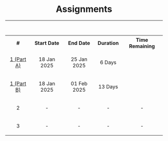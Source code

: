 
<center>
    <h1>Assignments</h1>
</center>

---

<script>
function startCountdown (targetDate, elementId) {
    // Set the date we're counting down to
    let countDownDate = new Date(targetDate).getTime();

    // Update the count down every minute
    let x = setInterval(() => {

        // Get today's date and time
        let now = new Date().getTime();

        // Find the difference between now and the count down date
        let difference = countDownDate - now;

        // If the count down is over, write some text
        if (difference < 0) {
            clearInterval(x);
            document.getElementById(elementId).innerHTML = "-";
        } else {
            // Time calculations for days, hours, and minutes
            let days = Math.floor(difference / (1000 * 60 * 60 * 24));
            let hours = Math.floor((difference % (1000 * 60 * 60 * 24)) / (1000 * 60 * 60));
            let minutes = Math.floor((difference % (1000 * 60 * 60)) / (1000 * 60));
            let seconds = Math.floor((difference % (1000 * 60)) / (1000));

            // Output the result in the specified element
            document.getElementById(elementId).innerHTML = days + "d " + hours + "h " + minutes + "m";
            // document.getElementById(elementId).innerHTML = days + "d " + hours + "h " + minutes + "m " + seconds + "s";
        }

    }, 1000);
}

startCountdown('25 Jan, 2025 23:59:59', 'timer_part1a');
startCountdown('01 Feb, 2025 23:59:59', 'timer_part1b');

</script>

<br>

<table style="width:100%">

<tr style="background-color: let(--quote-bg);">
    <th align="center">#</th>
    <th align="center">Start Date</th>
    <th align="center">End Date</th>
    <th align="center">Duration</th>
    <th align="center">Time Remaining</th>
</tr>

<tr>
    <td align="center"> <p><a href="../assignments/assignment1.md#part-a-deadline-jan-25-2025-1159-pm">1 (Part A)</a></p> </td>
    <td align="center"> <p>18 Jan 2025</p> </td>
    <td align="center"> <p>25 Jan 2025</p> </td>
    <td align="center"> <p>6 Days</p> </td>
    <td align="center"> <p id="timer_part1a"></p> </td>
</tr>

<tr>
    <td align="center"> <p><a href="../assignments/assignment1.md#part-b-deadline-feb-01-2025-1159-pm">1 (Part B)</a></p> </td>
    <td align="center"> <p>18 Jan 2025</p> </td>
    <td align="center"> <p>01 Feb 2025</p> </td>
    <td align="center"> <p>13 Days</p> </td>
    <td align="center"> <p id="timer_part1b"></p> </td>
</tr>

<tr>
    <td align="center"> <p><a>2</a></p> </td>
    <td align="center"> <p>-</p> </td>
    <td align="center"> <p>-</p> </td>
    <td align="center"> <p>-</p> </td>
    <td align="center"> <p>-</p> </td>
</tr>

<tr>
    <td align="center"> <p><a>3</a></p> </td>
    <td align="center"> <p>-</p> </td>
    <td align="center"> <p>-</p> </td>
    <td align="center"> <p>-</p> </td>
    <td align="center"> <p>-</p> </td>
</tr>

</table>